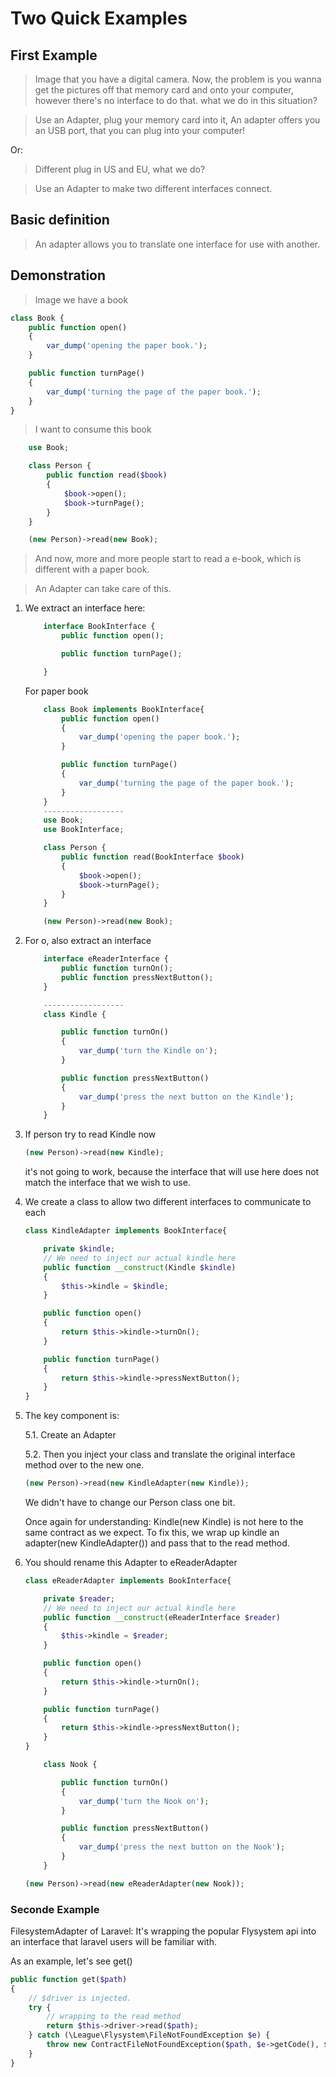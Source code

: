 # Two Quick Examples

## First Example

> Image that you have a digital camera. Now, the problem is you wanna get the pictures off that memory card and onto your computer, however there's no interface to do that. what we do in this situation?

> Use an Adapter, plug your memory card into it, An adapter offers you an USB port, that you can plug into your computer!

Or:
> Different plug in US and EU, what we do?

> Use an Adapter to make two different interfaces connect.

## Basic definition

> An adapter allows you to translate one interface for use with another.

## Demonstration

> Image we have a book

```php
class Book {
    public function open()
    {
        var_dump('opening the paper book.');
    }

    public function turnPage()
    {
        var_dump('turning the page of the paper book.');
    }
}
```

> I want to consume this book

```php
    use Book;

    class Person {
        public function read($book)
        {
            $book->open();
            $book->turnPage();
        }
    }

    (new Person)->read(new Book);
```

> And now, more and more people start to read a e-book, which is different with a paper book.

> An Adapter can take care of this.

1. We extract an interface here:

    ```php
        interface BookInterface {
            public function open();

            public function turnPage();

        }
    ```

    For paper book

    ```php
        class Book implements BookInterface{
            public function open()
            {
                var_dump('opening the paper book.');
            }

            public function turnPage()
            {
                var_dump('turning the page of the paper book.');
            }
        }
        ------------------
        use Book;
        use BookInterface;

        class Person {
            public function read(BookInterface $book)
            {
                $book->open();
                $book->turnPage();   
            }
        }

        (new Person)->read(new Book);
    ```

2. For o,  also extract an interface

    ```php
        interface eReaderInterface {
            public function turnOn();
            public function pressNextButton();
        }

        ------------------
        class Kindle {

            public function turnOn()
            {
                var_dump('turn the Kindle on');
            }

            public function pressNextButton()
            {
                var_dump('press the next button on the Kindle');
            }
        }    
    ```

3. If person try to read Kindle now

    ```php
    (new Person)->read(new Kindle);
    ```

    it's not going to work, because the interface that will use here does not match the interface that we wish to use.

4. We create a class to allow two different interfaces to communicate to each

    ```php
    class KindleAdapter implements BookInterface{

        private $kindle;
        // We need to inject our actual kindle here
        public function __construct(Kindle $kindle)
        {
            $this->kindle = $kindle;
        }

        public function open()
        {
            return $this->kindle->turnOn();
        }

        public function turnPage()
        {
            return $this->kindle->pressNextButton();
        }
    }
    ```

5. The key component is:

    5.1. Create an Adapter

    5.2. Then you inject your class and translate the original interface method over to the new one.

    ```php
    (new Person)->read(new KindleAdapter(new Kindle));
    ```

    We didn't have to change our Person class one bit.

    Once again for understanding:
    Kindle(new Kindle) is not here to the same contract as we expect. To fix this, we wrap up kindle an adapter(new KindleAdapter()) and pass that to the read method.

6. You should rename this Adapter to eReaderAdapter

    ```php
    class eReaderAdapter implements BookInterface{

        private $reader;
        // We need to inject our actual kindle here
        public function __construct(eReaderInterface $reader)
        {
            $this->kindle = $reader;
        }

        public function open()
        {
            return $this->kindle->turnOn();
        }

        public function turnPage()
        {
            return $this->kindle->pressNextButton();
        }
    }
    ```

    ```php
        class Nook {

            public function turnOn()
            {
                var_dump('turn the Nook on');
            }

            public function pressNextButton()
            {
                var_dump('press the next button on the Nook');
            }
        }
    ```

    ```php
    (new Person)->read(new eReaderAdapter(new Nook));
    ```

### Seconde Example

FilesystemAdapter of Laravel: It's wrapping the popular Flysystem api into an interface that laravel users will be familiar with.

As an example, let's see get()

```php
public function get($path)
{
    // $driver is injected.
    try {
        // wrapping to the read method
        return $this->driver->read($path);
    } catch (\League\Flysystem\FileNotFoundException $e) {
        throw new ContractFileNotFoundException($path, $e->getCode(), $e);
    }
}
```